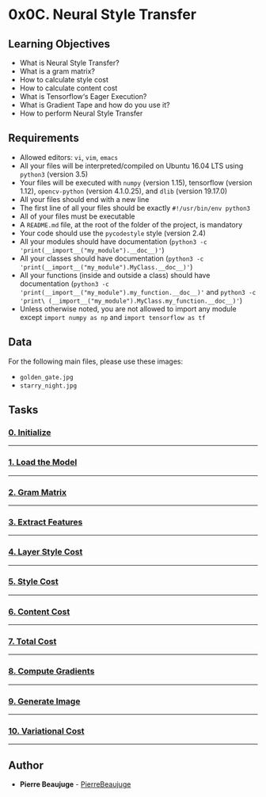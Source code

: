 # 0x0C. Neural Style Transfer

## Learning Objectives

- What is Neural Style Transfer?
- What is a gram matrix?
- How to calculate style cost
- How to calculate content cost
- What is Tensorflow‘s Eager Execution?
- What is Gradient Tape and how do you use it?
- How to perform Neural Style Transfer

## Requirements

- Allowed editors: `vi`, `vim`, `emacs`
- All your files will be interpreted/compiled on Ubuntu 16.04 LTS using `python3` (version 3.5)
- Your files will be executed with `numpy` (version 1.15), tensorflow (version 1.12), `opencv-python` (version 4.1.0.25), and `dlib` (version 19.17.0)
- All your files should end with a new line
- The first line of all your files should be exactly `#!/usr/bin/env python3`
- All of your files must be executable
- A `README.md` file, at the root of the folder of the project, is mandatory
- Your code should use the `pycodestyle` style (version 2.4)
- All your modules should have documentation (`python3 -c 'print(__import__("my_module").__doc__)'`)
- All your classes should have documentation (`python3 -c 'print(__import__("my_module").MyClass.__doc__)'`)
- All your functions (inside and outside a class) should have documentation (`python3 -c 'print(__import__("my_module").my_function.__doc__)'` and `python3 -c 'print\
(__import__("my_module").MyClass.my_function.__doc__)'`)
- Unless otherwise noted, you are not allowed to import any module except `import numpy as np` and `import tensorflow as tf`

## Data

For the following main files, please use these images:
- `golden_gate.jpg`
- `starry_night.jpg`

## Tasks

### [0. Initialize](./0-neural_style.py)

---

### [1. Load the Model](./1-neural_style.py)

---

### [2. Gram Matrix](./2-neural_style.py)

---

### [3. Extract Features](./3-neural_style.py)

---

### [4. Layer Style Cost](./4-neural_style.py)

---

### [5. Style Cost](./5-neural_style.py)

---

### [6. Content Cost](./6-neural_style.py)

---

### [7. Total Cost](./7-neural_style.py)

---

### [8. Compute Gradients](./8-neural_style.py)

---

### [9. Generate Image](./9-neural_style.py)

---

### [10. Variational Cost](./100-neural_style.py)

---

## Author

- **Pierre Beaujuge** - [PierreBeaujuge](https://github.com/PierreBeaujuge)